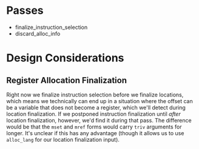 

# Passes
- finalize_instruction_selection
- discard_alloc_info

# Design Considerations

## Register Allocation Finalization

Right now we finalize instruction selection before we finalize locations, which
means we technically can end up in a situation where the offset can be a
variable that does not become a register, which we'll detect during location
finalization.  If we postponed instruction finalization until *after* location
finalization, however, we'd find it during that pass. The difference would be
that the `mset` and `mref` forms would carry `triv` arguments for longer. It's
unclear if this has any advantage (though it allows us to use `alloc_lang` for
our location finalization input).
